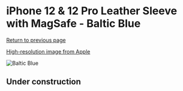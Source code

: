 # iPhone 12 & 12 Pro Leather Sleeve with MagSafe - Baltic Blue

[Return to previous page](/iphone_12)

[High-resolution image from Apple](https://store.storeimages.cdn-apple.com/8756/as-images.apple.com/is/MHYD3?wid=4500&hei=4500&fmt=png)

<div style="width: 512px"><img src="/almost_uncompressed/MHYD3.webp" alt="Baltic Blue"></div>

## Under construction
